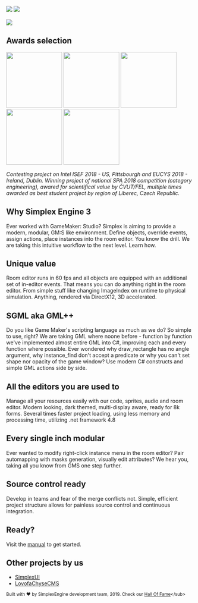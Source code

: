 <img src="https://img.shields.io/badge/version-3.0%20 RC0-brightgreen.svg"> <img src="https://img.shields.io/shippable/5444c5ecb904a4b21567b0ff.svg">
<br><br>
<img src="https://www.stagl.cz/imageHosting/simplex/s7.png"/>

## Awards selection
<img src="https://www.stagl.cz/imageHosting/simplex/isef.gif" height=150/>  <img src="https://www.stagl.cz/imageHosting/simplex/side1.png" height=150/> <img src="https://www.stagl.cz/imageHosting/simplex/sova.jpg" height=150/> <img src="https://www.stagl.cz/imageHosting/simplex/cvut.png" height=150/> <img src="https://www.stagl.cz/imageHosting/simplex/lib.png" height=150/> 

<i>Contesting project on Intel ISEF 2018 - US, Pittsbourgh and EUCYS 2018 - Ireland, Dublin. Winning project of national SPA 2018 competition (category engineering), awared for scientifical value by ČVUT/FEL, multiple times awarded as best student project by region of Liberec, Czech Republic.</i>


## Why Simplex Engine 3
Ever worked with GameMaker: Studio? Simplex is aiming to provide a modern, modular, GM:S like environment. Define objects, override events, assign actions, place instances into the room editor. You know the drill. We are taking this intuitive workflow to the next level. Learn how. 

## Unique value
Room editor runs in 60 fps and all objects are equipped with an additional set of in-editor events. That means you can do anything right in the room editor. From simple stuff like changing ImageIndex on runtime to physical simulation. Anything, rendered via DirectX12, 3D accelerated.

## SGML aka GML++
Do you like Game Maker's scripting language as much as we do? So simple to use, right? We are taking GML where noone before - function by function we've implemented almost entire GML into C#, improving each and every function where possible. Ever wondered why draw_rectangle has no angle argument, why instance_find don't accept a predicate or why you can't set shape nor opacity of the game window? Use modern C# constructs and simple GML actions side by side.

## All the editors you are used to
Manage all your resources easily with our code, sprites, audio and room editor. Modern looking, dark themed, multi-display aware, ready for 8k forms. Several times faster project loading, using less memory and processing time, utilizing .net framework 4.8

## Every single inch modular
Ever wanted to modify right-click instance menu in the room editor? Pair automapping with masks generation, visually edit attributes? We hear you, taking all you know from GMS one step further. 

## Source control ready 
Develop in teams and fear of the merge conflicts not. Simple, efficient project structure allows for painless source control and continuous integration. 

## Ready?
Visit the [manual](https://github.com/lofcz/SimplexRpgEngine/wiki) to get started. 

## Other projects by us
- [SimplexUI](https://github.com/lofcz/SimplexUI)
- [LovofaChyseCMS](https://github.com/lofcz/LofovaChyse)

<sub>Built with :heart: by SimplexEngine development team, 2019. Check our [Hall Of Fame](https://github.com/lofcz/SimplexRpgEngine/wiki/Hall-of-fame-(Simplex-development-team).)</sub>
